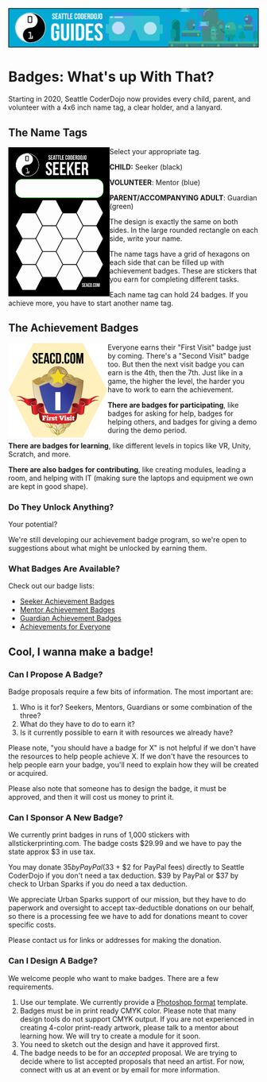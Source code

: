 <img src="../images/guideshero.png" title="Badges: What's up With That?">

# Badges: What's up With That?

Starting in 2020, Seattle CoderDojo now provides every child, parent, and volunteer with a 4x6 inch name tag, a clear holder, and a lanyard.

## The Name Tags

<img src="../images/seeker.png" height="300" align="left">Select your appropriate tag.

**CHILD:** Seeker (black)

**VOLUNTEER**: Mentor (blue)

**PARENT/ACCOMPANYING ADULT**: Guardian (green)

The design is exactly the same on both sides. In the large rounded rectangle on each side, write your name.

The name tags have a grid of hexagons on each side that can be filled up with achievement badges. These are stickers that you earn for completing different tasks.

Each name tag can hold 24 badges. If you achieve more, you have to start another name tag.  



## The Achievement Badges

<img src="../images/1stVisit.png" width="200" align="left">Everyone earns their "First Visit" badge just by coming. There's a "Second Visit" badge too. But then the next visit badge you can earn is the 4th, then the 7th. Just like in a game, the higher the level, the harder you have to work to earn the achievement.

**There are badges for participating**, like badges for asking for help, badges for helping others, and badges for giving a demo during the demo period.

**There are badges for learning**, like different levels in topics like VR, Unity, Scratch, and more.

**There are also badges for contributing**, like creating modules, leading a room, and helping with IT (making sure the laptops and equipment we own are kept in good shape).

### Do They Unlock Anything?

Your potential?

We're still developing our achievement badge program, so we're open to suggestions about what might be unlocked by earning them.

### What Badges Are Available?

Check out our badge lists:

- [Seeker Achievement Badges](./seeker_achievement_badges.md)
- [Mentor Achievement Badges](./mentor_achievement_badges.md)
- [Guardian Achievement Badges](./guardian_achievement_badges)
- [Achievements for Everyone](./achievements_for_everyone_md)

## Cool, I wanna make a badge!

### Can I Propose A Badge?

Badge proposals require a few bits of information. The most important are:

1. Who is it for? Seekers, Mentors, Guardians or some combination of the three?
2. What do they have to do to earn it?
3. Is it currently possible to earn it with resources we already have?

Please note, "you should have a badge for X" is not helpful if we don't have the resources to help people achieve X. If we don't have the resources to help people earn your badge, you'll need to explain how they will be created or acquired.

Please also note that someone has to design the badge, it must be approved, and then it will cost us money to print it.

### Can I Sponsor A New Badge?

We currently print badges in runs of 1,000 stickers with allstickerprinting.com. The badge costs $29.99 and we have to pay the state approx $3 in use tax.

You may donate $35 by PayPal ($33 + $2 for PayPal fees) directly to Seattle CoderDojo if you don't need a tax deduction. $39 by PayPal or \$37 by check to Urban Sparks if you do need a tax deduction.

We appreciate Urban Sparks support of our mission, but they have to do paperwork and oversight to accept tax-deductible donations on our behalf, so there is a processing fee we have to add for donations meant to cover specific costs.

Please contact us for links or addresses for making the donation.

### Can I Design A Badge?

We welcome people who want to make badges. There are a few requirements.

1. Use our template. We currently provide a [Photoshop format](../images/hextemplate.psd) template.
2. Badges must be in print ready CMYK color. Please note that many design tools do not support CMYK output. If you are not experienced in creating 4-color print-ready artwork, please talk to a mentor about learning how. We will try to create a module for it soon.
3. You need to sketch out the design and have it approved first.
4. The badge needs to be for an _accepted_ proposal. We are trying to decide where to list accepted proposals that need an artist. For now, connect with us at an event or by email for more information.
